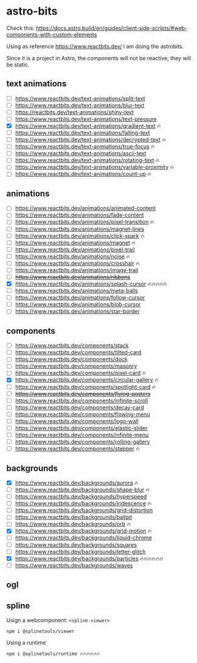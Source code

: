# astro-bits

Check this: https://docs.astro.build/en/guides/client-side-scripts/#web-components-with-custom-elements

Using as reference https://www.reactbits.dev/ i am doing the astrobits.

Since it is a project in Astro, the components will not be reactive; they will be static.

## text animations

- [ ] https://www.reactbits.dev/text-animations/split-text
- [ ] https://www.reactbits.dev/text-animations/blur-text
- [ ] https://reactbits.dev/text-animations/shiny-text
- [ ] https://www.reactbits.dev/text-animations/text-pressure
- [x] https://www.reactbits.dev/text-animations/gradient-text 🔥
- [ ] https://www.reactbits.dev/text-animations/falling-text
- [ ] https://www.reactbits.dev/text-animations/decrypted-text 🔥
- [ ] https://www.reactbits.dev/text-animations/true-focus 🔥
- [ ] https://www.reactbits.dev/text-animations/ascii-text
- [ ] https://www.reactbits.dev/text-animations/rotating-text 🔥
- [ ] https://www.reactbits.dev/text-animations/variable-proximity 🔥
- [ ] https://www.reactbits.dev/text-animations/count-up 🔥

## animations

- [ ] https://www.reactbits.dev/animations/animated-content
- [ ] https://www.reactbits.dev/animations/fade-content
- [ ] https://www.reactbits.dev/animations/pixel-transition 🔥
- [ ] https://www.reactbits.dev/animations/magnet-lines
- [ ] https://www.reactbits.dev/animations/click-spark 🔥
- [ ] https://www.reactbits.dev/animations/magnet 🔥
- [ ] https://www.reactbits.dev/animations/pixel-trail
- [ ] https://www.reactbits.dev/animations/noise 🔥
- [ ] https://www.reactbits.dev/animations/crosshair 🔥
- [ ] https://www.reactbits.dev/animations/image-trail
- [ ] <strike>https://www.reactbits.dev/animations/ribbons</strike>
- [x] https://www.reactbits.dev/animations/splash-cursor 🔥🔥🔥🔥🔥
- [ ] https://www.reactbits.dev/animations/meta-balls
- [ ] https://www.reactbits.dev/animations/follow-cursor
- [ ] https://www.reactbits.dev/animations/blob-cursor
- [ ] https://www.reactbits.dev/animations/star-border

## components

- [ ] https://www.reactbits.dev/components/stack
- [ ] https://www.reactbits.dev/components/tilted-card
- [ ] https://www.reactbits.dev/components/dock
- [ ] https://www.reactbits.dev/components/masonry
- [ ] https://www.reactbits.dev/components/pixel-card 🔥
- [x] https://www.reactbits.dev/components/circular-gallery 🔥
- [ ] https://www.reactbits.dev/components/spotlight-card 🔥
- [ ] <strike>https://www.reactbits.dev/components/flying-posters</strike>
- [ ] https://www.reactbits.dev/components/infinite-scroll
- [ ] https://www.reactbits.dev/components/decay-card
- [ ] https://www.reactbits.dev/components/flowing-menu
- [ ] https://www.reactbits.dev/components/logo-wall
- [ ] https://www.reactbits.dev/components/elastic-slider
- [ ] https://www.reactbits.dev/components/infinite-menu
- [ ] https://www.reactbits.dev/components/rolling-gallery
- [ ] https://www.reactbits.dev/components/stepper 🔥

## backgrounds

- [x] https://www.reactbits.dev/backgrounds/aurora 🔥
- [ ] https://www.reactbits.dev/backgrounds/shape-blur 🔥
- [ ] https://www.reactbits.dev/backgrounds/hyperspeed
- [ ] https://www.reactbits.dev/backgrounds/iridescence 🔥
- [ ] https://www.reactbits.dev/backgrounds/grid-distortion
- [ ] https://www.reactbits.dev/backgrounds/ballpit
- [ ] https://www.reactbits.dev/backgrounds/orb 🔥
- [x] https://www.reactbits.dev/backgrounds/grid-motion 🔥
- [ ] https://www.reactbits.dev/backgrounds/liquid-chrome
- [ ] https://www.reactbits.dev/backgrounds/squares
- [ ] https://www.reactbits.dev/backgrounds/letter-glitch
- [x] https://www.reactbits.dev/backgrounds/particles 🔥🔥🔥🔥🔥🔥
- [ ] https://www.reactbits.dev/backgrounds/waves

## ogl

## spline

Usign a webcomponent: `<spline-viewer>`

```
npm i @splinetools/viewer
```

Using a runtime

```
npm i @splinetools/runtime 🔥🔥🔥🔥🔥🔥
```
